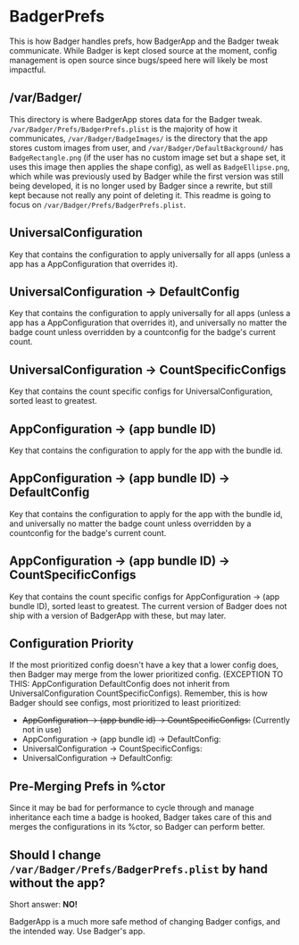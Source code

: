 # BadgerPrefs
This is how Badger handles prefs, how BadgerApp and the Badger tweak communicate.
While Badger is kept closed source at the moment, config management is open source since bugs/speed here will likely be most impactful.

## /var/Badger/
This directory is where BadgerApp stores data for the Badger tweak. `/var/Badger/Prefs/BadgerPrefs.plist` is the majority of how it communicates, `/var/Badger/BadgeImages/` is the directory that the app stores custom images from user, and `/var/Badger/DefaultBackground/` has `BadgeRectangle.png` (if the user has no custom image set but a shape set, it uses this image then applies the shape config), as well as `BadgeEllipse.png`, which while was previously used by Badger while the first version was still being developed, it is no longer used by Badger since a rewrite, but still kept because not really any point of deleting it. This readme is going to focus on `/var/Badger/Prefs/BadgerPrefs.plist`.

## UniversalConfiguration
Key that contains the configuration to apply universally for all apps (unless a app has a AppConfiguration that overrides it).

## UniversalConfiguration -> DefaultConfig
Key that contains the configuration to apply universally for all apps (unless a app has a AppConfiguration that overrides it), and universally no matter the badge count unless overridden by a countconfig for the badge's current count.

## UniversalConfiguration -> CountSpecificConfigs
Key that contains the count specific configs for UniversalConfiguration, sorted least to greatest.

## AppConfiguration -> (app bundle ID)
Key that contains the configuration to apply for the app with the bundle id.

## AppConfiguration -> (app bundle ID) -> DefaultConfig
Key that contains the configuration to apply for the app with the bundle id, and universally no matter the badge count unless overridden by a countconfig for the badge's current count.

## AppConfiguration -> (app bundle ID) -> CountSpecificConfigs
Key that contains the count specific configs for AppConfiguration -> (app bundle ID), sorted least to greatest. The current version of Badger does not ship with a version of BadgerApp with these, but may later.

## Configuration Priority
If the most prioritized config doesn't have a key that a lower config does, then Badger may merge from the lower prioritized config. (EXCEPTION TO THIS: AppConfiguration DefaultConfig does not inherit from UniversalConfiguration CountSpecificConfigs). Remember, this is how Badger should see configs, most prioritized to least prioritized:

- ~~AppConfiguration -> (app bundle id) -> CountSpecificConfigs:~~ (Currently not in use)
- AppConfiguration -> (app bundle id) -> DefaultConfig:
- UniversalConfiguration -> CountSpecificConfigs:
- UniversalConfiguration -> DefaultConfig:

## Pre-Merging Prefs in %ctor
Since it may be bad for performance to cycle through and manage inheritance each time a badge is hooked, Badger takes care of this and merges the configurations in its %ctor, so Badger can perform better.

## Should I change `/var/Badger/Prefs/BadgerPrefs.plist` by hand without the app?
Short answer: **NO!**


BadgerApp is a much more safe method of changing Badger configs, and the intended way. Use Badger's app. 

